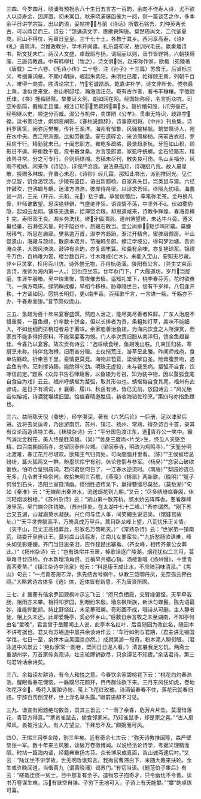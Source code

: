 <!-- { "loadSidebar": true } -->
三四、今岁四月，晓浦有预祝余八十生日五言古一百韵，余向不作寿人诗，尤不欲人以诗寿余，因屏置，初未寓目。秋来晓浦屡函催为一阅，则一篇谈艺之作，多本余平日讲学宗旨，出以韵语，妥帖排，与前《诗话》所载石铭吾、刘仲英两长古，可以鼎足而三。诗云：“颉诵造文字，赓歌鬯陶唐。粲然周尚文，二代鉴夏商。尼山不得位，宪章日皇皇。三千七十土，各教于其乡。西河享高寿，《诗》《礼》语焉详。岂惟政教分，学术开阙疆。礼乐盛荀况，故训兴毛苌。嬴秦燔诗书，斯文犹未亡。两汉人文盛，卓哉班与扬。词赋丽以则，音节皆铿锵。六朝挟缛藻，三唐诗教昌。中有韩柳杜（牧之），诗文俱张。赵宋称作家，欧梅（宛陵著《唐载》二十六卷、《毛诗小传》二十卷，注《孙子》十三篇）苏曾王。后贤标三义，考据兼词章。不期小朝庭，崛起朱紫阳。朱明社已覆，始得顾王黄。列朝千百人，难得一向尝。胜清论宗工，竹宅诚昂昂。乾嘉讲朴学，诗文非所长。傥参最上乘，谁似聿来堂。泰山积邱垤，瀚海涵汪茫。奄有古作者，著书丰穰穰。字徵尉氏律，《书》搜梅赜赃。举要证义例，朗如网在网。经国始称经，名言扼众吭。司空补断简，戴程走且僵。郑注订轸，贾疏辨熏乡。磬折稽句股，爪穷毫芒。经明继以史，顺逆分否臧。温公与机仲，卖饼陋《公羊》。贯串无特识，歧路空徨。读书贵论世，炯炯资阐彰。《春秋说题辞》，诗事原相将。《中州》刊总集，诗料罗箧筐。阙弥厉樊榭，传补王渔洋。海邦有邹鲁，风骚接梯航。筑堂祭诗人，宛在水中央。西江宗派图，比拟劳衡量。安石遗碎金，采访周榆枋。床前古衣冠，罗拜应千行。精勤犹未已，十闽志职方。雍乾多疏略，最录趋浙杭。牙签如山积，顾影日不遑。盱衡数千载，疾书蚕食桑。方言笺郎罢，家虱呼蜣螂。金石经籍志，精该异寻常。分之可专行，合则炳缥缃。志稿未尽刊，散失良可伤。名山关福分，风雨不相妨。闲来作《诗话》，ぽ视严沧浪。说法悬孤灯，诗魂招八荒。故人晨星散，投赠多琳琅。弃置心未忍，《诗钞》经几霜。那知此书出，派别推同光。见仁亦见智，饥食渴饮汤。少陵有盗臣，语出新都杨。自家真头目，岂类鼠与獐。六经作鼓吹，岂沸蜩与螗。迷津方浩浩，彼岸待舟梁。以诗求吾师，终隔九仞墙。海蠡试一测，三元（开元、元和、元）括于囊。草堂居蜀后，率笔弥老苍。金丹换凡骨，非师谁敢望。思深绝非僻，气盛绝非狂。语诙情不荡，中坚外不。伏如雾豹隐，起如云龙翔。铺陈无逸景，拾渖饶余粮。却思道咸来，诗教争辉煌。春海善搏扌完，寿阳驾王良。湘乡务洗伐，槎牙偏清刚。道州博望槎，未达牛斗旁。遵义巢经巢，石濑弦风篁。时于隘谷中，昂藏石敢当。壶公尚排，矩步呜珩璜。莫嫌居移气，所思在庙廊。樊易逾万首，温李齐趋跆。渐江开精舍，蜜脾缀僧房。半山暨遗山，海藏与颉顽。散原本双井，节庵韩冬郎。螺江学坡公，得句梦池塘。吾师淹众美，大国风泱泱。鼓钟有余韵，亦复调笙簧。和羹有余味，亦复挹琼浆。锦绣千万色，百衲难为裳。楼台数百尺，寸木难成{亡木}。未能入宝山，安知无尽藏。非巨灵掌，枉用百川防。诗外傥无物，芥舟杭绝潢。陵阳有公言，（尧生丈来函言诗，推师为海内第一人。）回也应坐忘。廿年忝门下，广大履道坊。岁月岂旋磨，生涯牛服箱。吴中快重聚，雪夜催去樯。遥知礼堂下，桃李春芬芳。花时欲奋飞，一病方奄床。绿阴瞬成幄，早稻今移秧。胁尊降世日，信有千岁祥。八旬逢开秩，十方诵如冈。愿挑长明灯，更南丰香。百拜歌千言，一言进一觞。千觞亦不办，千春寿而康。”音节颇似虞山。

三五、鱼翅为百十年来宴客盛馔，然庖人治之，能尽美尽善者殊鲜。广东人治庖不惜重费，一簋鱼翅，价率数十饼金，但以长排者为贵，条粗如灯草，美味不能细入，不如丝细而排稍短者易于著味。余家庖善治鱼翅，为海内饮食之人所深赏，而家贫不能多得好原料，不能常宴客为憾。门人李次贡旧腊从南洋归，馈余鱼翅甚佳，今春乃以宴客。故次贡有诗云：“选味续食经，鱼翅晚出胜。几束压归装，寒厨烹未称。持伴北海樽，旧雨省分赠。土仪惭荒庄，游草呈此媵。昨闻师戒庖，食单佐觞政。折柬百千里，豪情更莫竞。海物非苞苴，梁侯解自圣。险膏腹贾吻，遇合鱼有命。茫刺撑诗肠，能助得句劲。明珠无虚投，未与我奚病。蝥弧不自食，饮啄信前定。”题系《众异书告石师觞客，以鱼翅为号召，知为装中物，因以蝥弧食尾自食自为戏》云云。福州呼蜻蜒为蝥弧，取其形似也。蜻蜒每自食其尾，福州有此谚语。是日子有填词，纟襄蘅、履川、秋岳有诗，皆已见前。放园诗云：“风光胎宕似榕城，诗酒犹堪续旧盟。恰值春晴邀胜侣，新收海错佐珍烹。”第四句亦指鱼翅也。

三六、益阳陈天倪（鼎忠），经学湛深，著有《六艺后论》一巨册，足以津梁后进。近将去吴适粤，乃出游南京、苏州、镇江、扬州、常熟，得杂诗百十首，录其有议论而造语特工者。《秣陵杂诗》云：“平分国色渡江东，选胥乔公一笑中。霸气消沈金粉在，美人终是胜英雄。（吴）”“舍身三度尚<片戈>生，终见人天感至精。四百南朝烟雨寺，总留同泰伴台城。（梁同泰寺，明改为鸡鸣寺）。”“天堑分明北渡难，春江花月尽堪欢。欲知王气归何处，可向胭脂井里看。（陈）”“王侯蚁垤总纷纷，篝火狐鸣又一群。粉墨优伶宁有别，休论苍鹘与参军。（杨吴）”“念家山破欲谁依，怕听仓皇别庙词。若问君愁何日了，一江春水逆流时。（南唐）”“梨园妙选已无多，几令君王唤奈何。收拾朱明三百载，《燕笺》《桃扇》两新歌。（晚明）”“艇子何曾到石头，洛阳兰室自清幽。怪他胜迹传吴下，赢得簪缨尽莫愁。（莫愁湖）”句如《秦淮》云：“无端凿出秦淮水，流送烟花到九朝。”又云：“尽多结绮临春阁，休问轻烟淡粉楼。”《苏州杂诗》云：“湖山第一数苏杭，腻水娇云阵阵香。要看群峰波里荡，吴门端合胜钱塘。（苏州佳处，在太湖中七十二峰。）”吾亦谓然。“刚下苏台又五湖，山凝眉黛水凝肤。兴亡何与佳人事，间笑鲰生说沼吴。（馆娃宫故址。）”“天平灵秀毓高平，万笏真成万甲兵。蒿目卧龙峰上望，八荒忧乐正关情。（天平山，范丈正高祖葬此，形家名万笏朝天。）”《常熟杂诗》云：“世家弟一镇南荒，瑞委开吴自让王。莫对虞山讥翦发，江南儿女要蛮妆。”“九折愁肠欲语难，峰头如见影姗姗。齐门当日思亲泪，应作琵琶出塞看。（齐女峰，相传齐景公女葬此。）”《扬州杂诗》云：“岂有珠帘并玉箫，棹歌误逐广陵潮。烟花犹似二三月，蔓草难寻廿四桥。乔木新增清角恨，豆梢早共蜡心销。酒楼谁唱《扬州慢》，十里青青荠麦苗。”《镇江杂诗中泠泉》句云：“料是康王成让水，不应陆羽味清泓。”《焦山》句云：“一点青苍海ㄛ浮，焦先结舍号蜗牛。纵教三韶啣丹凤，无奈孤云狎白鸥。”大略君诗古体多《选》体，近体皆有新意，不为唐贤所囿。

三七、纟襄蘅有偕余罗园观枫叶示忘飞云：“咫尺负栖霞，交臂缘偏悭。天平牵我肠，阻雨亦未攀。相将叩罗园，到眼纷朱殷。墙东枫所族，新沐匀螺鬟。陈先语最妙，谁能侔酡颜。持比野烧红，未足摹斑斓。奇彩画不成，哦诗从可删。主人静者徒，相上久未还。此即爱晚亭，奚必怀乡山。”后数日余言牧之未至湖南，不知亭何由名“爱晚”，君言曾于岳麓闻土人说，此亭本名红叶，后袁随园为改此名，随园本不讲考据也。君又有苏锡道中屡共余谈诗作云：“车行如例与君期，（君主讲无锡国学馆，七日一至，余休木自吴回京亦然。）成就吴游一段奇。粉本泥人聊熨眼，（君泳道中风景云：‘绝似家常一图卷，壁间日日泥人看。’）清言餍我足忘饥。两斋士重湖州学，万首家传务观诗。壮志轮蹄销欲尽，只余谭艺不知疲。”余话君诗，第三句君转话余诗矣。

三八、余每读左耕诗，有令人和悦之意。今春饮余家碧桃花下云：“桃花灼灼春浩浩，醒眼看春花懊恼。一觞既尽花颜开，冉冉群仙欲下来。三月东风狂如虎，卷地吹花浮金。吸花入腹酿诗句，笺上飞花红玫瑰。诗酒留春春不住，落花已就春归路。宁辞百罚倒深杯，世上浮名草头露。”眼前语却不习见。

三九、谦宣有阙题绝句数首，录其三首云：“一雨了余春，危芳片片坠。莫漫惜落花，青苔方得意。”“家贫雀鼠去，偷食邻家米。乃知雀鼠多，却是家之喜。”“古人扇障风，畏被污尘入。有人方望尘，下拜恐不及。”颇婉而可风。

四○、王惕三司李金陵，别三年矣。近有奇余七古云：“弥天诗教推闽陈，森严壁垒张一军。数十年来主风雅，读破万卷徵博闻。以说经法论诗学，考据义理精而醇。时拈一篇海内诵，经籍典重扬古芬。众长博采成真面，香山诚斋逮后村。”又云：“陆沈坐不讲学故，世无明哲谁知言。我拘官曹滞白下，未随大雅来扶轮。余生或许晚闻道，当偕黄九（谓黄晓浦）谒苏门。”有切当语。《题范伯子集后》有云：“嗟哉迂怪一贫士，目中那复有余子。造物忘子抱奇才，只令幽忧不令善。读书万卷谋生难，冯有铗空自弹。子穷下无地可入，子诗上有天能攀。”“攀”韵卓炼可喜。

